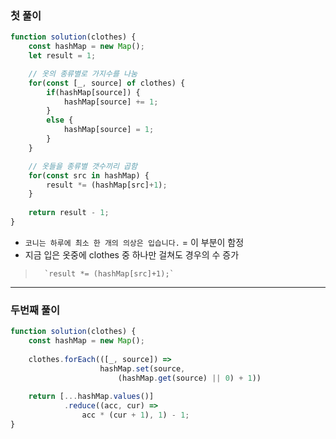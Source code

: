 ### 첫 풀이

```js
function solution(clothes) {
    const hashMap = new Map();
    let result = 1;

	// 옷의 종류별로 가지수를 나눔
    for(const [_, source] of clothes) {
        if(hashMap[source]) {
            hashMap[source] += 1;
        }
        else {
            hashMap[source] = 1;
        }
    }

	// 옷들을 종류별 갯수끼리 곱함  
    for(const src in hashMap) {
        result *= (hashMap[src]+1);
    }
    
    return result - 1;
}
```

-  `코니는 하루에 최소 한 개의 의상은 입습니다.`  = 이 부분이 함정
- 지금 입은 옷중에 clothes 중 하나만 걸쳐도 경우의 수 증가
>		`result *= (hashMap[src]+1);`

---

### 두번째 풀이

```js
function solution(clothes) {
    const hashMap = new Map();
    
    clothes.forEach(([_, source]) => 
                    hashMap.set(source, 
	                    (hashMap.get(source) || 0) + 1))
    
    return [...hashMap.values()]
	        .reduce((acc, cur) => 
		        acc * (cur + 1), 1) - 1;
}
```